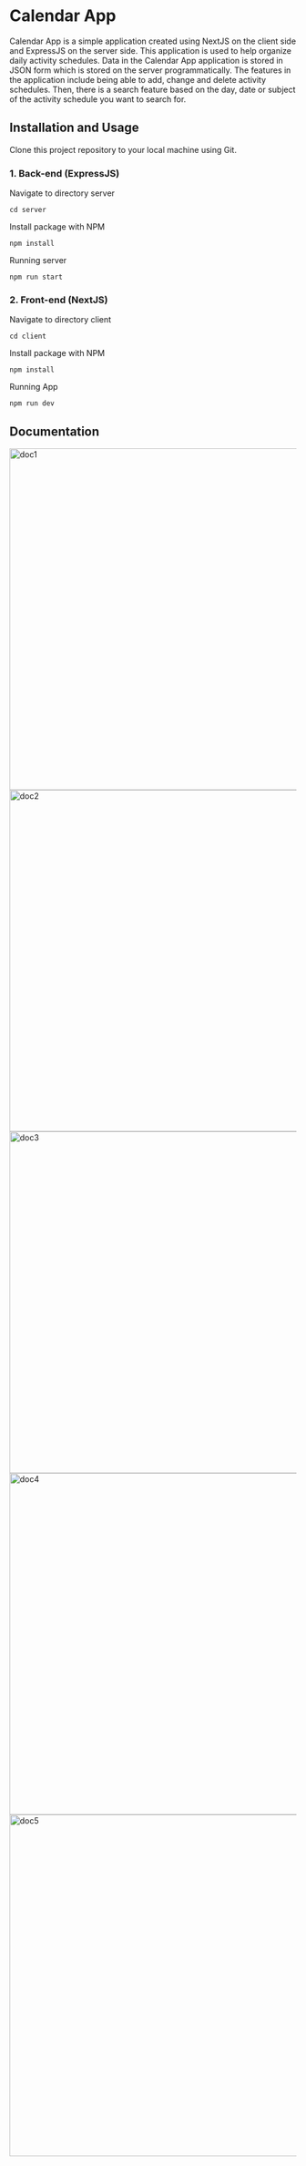 # Calendar App

Calendar App is a simple application created using NextJS on the client side and ExpressJS on the server side. This application is used to help organize daily activity schedules. Data in the Calendar App application is stored in JSON form which is stored on the server programmatically. The features in the application include being able to add, change and delete activity schedules. Then, there is a search feature based on the day, date or subject of the activity schedule you want to search for.

## Installation and Usage

Clone this project repository to your local machine using Git.

### 1. Back-end (ExpressJS)

Navigate to directory server

```
cd server
```

Install package with NPM

```
npm install
```

Running server

```
npm run start
```

### 2. Front-end (NextJS)

Navigate to directory client

```
cd client
```

Install package with NPM

```
npm install
```

Running App

```
npm run dev
```

## Documentation

<img width="600" src="https://github.com/user-attachments/assets/fc8f76f0-1f58-4cb3-bcb7-40e22cce927f" alt="doc1" />
<img width="600" src="https://github.com/user-attachments/assets/7fd4e836-3dd0-445c-b572-c21e5eb91f12" alt="doc2" />
<img width="600" src="https://github.com/user-attachments/assets/b3a2868d-6df1-445e-ba15-43d510f20d0c" alt="doc3" />
<img width="600" src="https://github.com/user-attachments/assets/519a3ec2-74c5-4ba8-9bfd-00d748401569" alt="doc4" />
<img width="600" src="https://github.com/user-attachments/assets/6d313f59-2470-48bb-b1ce-4c43db228a75" alt="doc5" />
